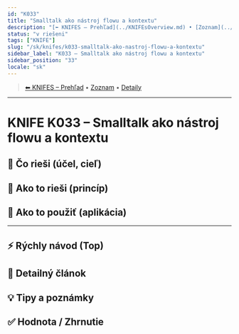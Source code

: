 ```yaml
---
id: "K033"
title: "Smalltalk ako nástroj flowu a kontextu"
description: "[⬅ KNIFES – Prehľad](../KNIFEsOverview.md) • [Zoznam](../KNIFE_Overview_List.md) • [Detaily](../KNIFE_Overview_Details.md)\\\\n---\\\\n KNIFE K033 – Smalltalk ako nástroj flowu a kontextu"
status: "v riešeni"
tags: ["KNIFE"]
slug: "/sk/knifes/k033-smalltalk-ako-nastroj-flowu-a-kontextu"
sidebar_label: "K033 – Smalltalk ako nástroj flowu a kontextu"
sidebar_position: "33"
locale: "sk"
---
```

<!-- body:start -->

<!-- nav:knifes -->
> [⬅ KNIFES – Prehľad](../KNIFEsOverview.md) • [Zoznam](../KNIFE_Overview_List.md) • [Detaily](../KNIFE_Overview_Details.md)
---
# KNIFE K033 – Smalltalk ako nástroj flowu a kontextu

## 🎯 Čo rieši (účel, cieľ)

## 🧩 Ako to rieši (princíp)

## 🧪 Ako to použiť (aplikácia)

---

## ⚡ Rýchly návod (Top)

## 📜 Detailný článok

## 💡 Tipy a poznámky

## ✅ Hodnota / Zhrnutie
